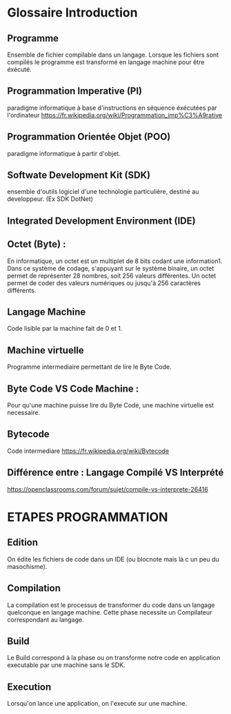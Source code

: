 # Glossaire Introduction

## Programme
Ensemble de fichier compilable dans un langage. Lorsque les fichiers sont compilés le programme est transformé en langage machine pour être éxécuté.

## Programmation Imperative (PI)
paradigme informatique à base d'instructions en séquence éxécutées par l'ordinateur https://fr.wikipedia.org/wiki/Programmation_imp%C3%A9rative

## Programmation Orientée Objet (POO)
paradigme informatique à partir d'objet.

## Softwate Development Kit (SDK)
ensemble d'outils logiciel d'une technologie particulière, destiné au developpeur. (Ex SDK DotNet)

## Integrated Development Environment (IDE) 

## Octet (Byte) : 
En informatique, un octet est un multiplet de 8 bits codant une information1.
Dans ce système de codage, s'appuyant sur le système binaire, un octet permet de représenter 28 nombres, soit 256 valeurs différentes. 
Un octet permet de coder des valeurs numériques ou jusqu'à 256 caractères différents.

## Langage Machine 
Code lisible par la machine fait de 0 et 1.

## Machine virtuelle 
Programme intermediaire permettant de lire le Byte Code.

## Byte Code VS Code Machine :
Pour qu'une machine puisse lire du Byte Code, une machine virtuelle est necessaire.

## Bytecode 
Code intermediare https://fr.wikipedia.org/wiki/Bytecode

## Différence entre : Langage Compilé VS Interprété
https://openclassrooms.com/forum/sujet/compile-vs-interprete-26416

# ETAPES PROGRAMMATION
## Edition
On édite les fichiers de code dans un IDE (ou blocnote mais là c un peu du masochisme).

## Compilation
La compilation est le processus de transformer du code dans un langage quelconque en langage machine. Cette phase necessite un Compilateur correspondant au langage.

## Build
Le Build correspond à la phase ou on transforme notre code en application executable par une machine sans le SDK.

## Execution
Lorsqu'on lance une application, on l'execute sur une machine.
